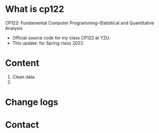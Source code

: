 # What is cp122

CP122: Fundamental Computer Programming–Statistical and Quantitative Analysis​

- Official source code for my class CP122 at YZU.
- This update: for Spring class 2022.

# Content
1. Clean data
2. 

# Change logs

# Contact

